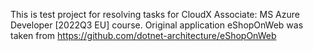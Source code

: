 This is test project for resolving tasks for CloudX Associate: MS Azure Developer [2022Q3 EU] course.
Original application eShopOnWeb was taken from https://github.com/dotnet-architecture/eShopOnWeb